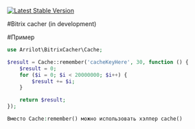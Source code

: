 [![Latest Stable Version](https://poser.pugx.org/arrilot/bitrix-cacher/v/stable.svg)](https://packagist.org/packages/arrilot/bitrix-cacher/)

#Bitrix cacher (in development)

#Пример

```php
use Arrilot\BitrixCacher\Cache;

$result = Cache::remember('cacheKeyHere', 30, function () {
    $result = 0;
    for ($i = 0; $i < 20000000; $i++) {
        $result += $i;
    }

    return $result;
});

Вместо Cache:remember() можно использовать хэлпер cache()

```
